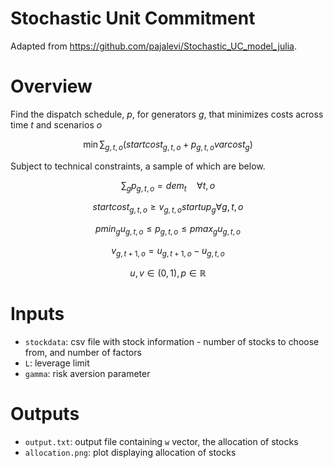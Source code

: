 # Stochastic Unit Commitment

Adapted from https://github.com/pajalevi/Stochastic_UC_model_julia.

# Overview

Find the dispatch schedule, $p$, for generators $g$, that minimizes costs across time $t$ and scenarios $o$

$$\min\sum_{g,t,o}(startcost_{g,t,o}+p_{g,t,o} varcost_g)$$

Subject to technical constraints, a sample of which are below.

$$\sum_g p_{g,t,o}={dem}_t\quad\forall t,o$$

$$startcost_{g,t,o}\geq v_{g,t,o}startup_g\forall g,t,o$$

$$pmin_g u_{g,t,o} \leq p_{g,t,o} \leq pmax_g u_{g,t,o}$$

$$v_{g,t+1,o}=u_{g,t+1,o}-u_{g,t,o}$$

$$u,v\in(0,1),p\in\mathbb{R}$$




# Inputs

* `stockdata`: csv file with stock information - number of stocks to choose from, and number of factors
* `L`: leverage limit
* `gamma`: risk aversion parameter


# Outputs

* `output.txt`: output file containing `w` vector, the allocation of stocks
* `allocation.png`: plot displaying allocation of stocks